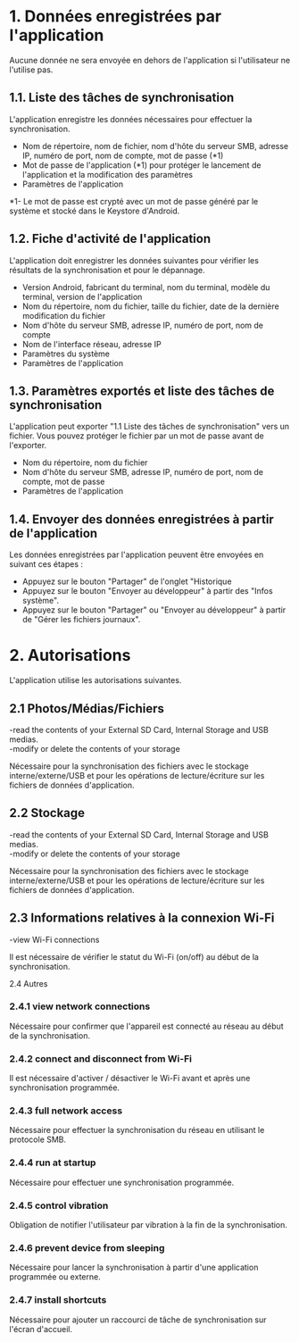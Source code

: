 # 1. Données enregistrées par l'application

Aucune donnée ne sera envoyée en dehors de l'application si l'utilisateur ne l'utilise pas.

## 1.1. Liste des tâches de synchronisation

L'application enregistre les données nécessaires pour effectuer la synchronisation.

- Nom de répertoire, nom de fichier, nom d'hôte du serveur SMB, adresse IP, numéro de port, nom de compte, mot de passe (*1)
- Mot de passe de l'application (*1) pour protéger le lancement de l'application et la modification des paramètres
- Paramètres de l'application

*1- Le mot de passe est crypté avec un mot de passe généré par le système et stocké dans le Keystore d'Android.

## 1.2. Fiche d'activité de l'application

L'application doit enregistrer les données suivantes pour vérifier les résultats de la synchronisation et pour le dépannage.
- Version Android, fabricant du terminal, nom du terminal, modèle du terminal, version de l'application
- Nom du répertoire, nom du fichier, taille du fichier, date de la dernière modification du fichier
- Nom d'hôte du serveur SMB, adresse IP, numéro de port, nom de compte
- Nom de l'interface réseau, adresse IP
- Paramètres du système
- Paramètres de l'application

## 1.3. Paramètres exportés et liste des tâches de synchronisation

L'application peut exporter "1.1 Liste des tâches de synchronisation" vers un fichier. Vous pouvez protéger le fichier par un mot de passe avant de l'exporter.

- Nom du répertoire, nom du fichier
- Nom d'hôte du serveur SMB, adresse IP, numéro de port, nom de compte, mot de passe
- Paramètres de l'application

## 1.4. Envoyer des données enregistrées à partir de l'application

Les données enregistrées par l'application peuvent être envoyées en suivant ces étapes :

- Appuyez sur le bouton "Partager" de l'onglet "Historique
- Appuyez sur le bouton "Envoyer au développeur" à partir des "Infos système".
- Appuyez sur le bouton "Partager" ou "Envoyer au développeur" à partir de "Gérer les fichiers journaux".

# 2. Autorisations

L'application utilise les autorisations suivantes.

## 2.1 Photos/Médias/Fichiers

-read the contents of your External SD Card, Internal Storage and USB medias.  
-modify or delete the contents of your storage

Nécessaire pour la synchronisation des fichiers avec le stockage interne/externe/USB et pour les opérations de lecture/écriture sur les fichiers de données d'application.

## 2.2 Stockage

-read the contents of your External SD Card, Internal Storage and USB medias.  
-modify or delete the contents of your storage

Nécessaire pour la synchronisation des fichiers avec le stockage interne/externe/USB et pour les opérations de lecture/écriture sur les fichiers de données d'application.

## 2.3 Informations relatives à la connexion Wi-Fi

-view Wi-Fi connections

Il est nécessaire de vérifier le statut du Wi-Fi (on/off) au début de la synchronisation.

2.4 Autres

### 2.4.1 view network connections

Nécessaire pour confirmer que l'appareil est connecté au réseau au début de la synchronisation.

### 2.4.2 connect and disconnect from Wi-Fi

Il est nécessaire d'activer / désactiver le Wi-Fi avant et après une synchronisation programmée.

### 2.4.3 full network access

Nécessaire pour effectuer la synchronisation du réseau en utilisant le protocole SMB.

### 2.4.4 run at startup

Nécessaire pour effectuer une synchronisation programmée.

### 2.4.5 control vibration

Obligation de notifier l'utilisateur par vibration à la fin de la synchronisation.

### 2.4.6 prevent device from sleeping

Nécessaire pour lancer la synchronisation à partir d'une application programmée ou externe.

### 2.4.7 install shortcuts

Nécessaire pour ajouter un raccourci de tâche de synchronisation sur l'écran d'accueil.

 